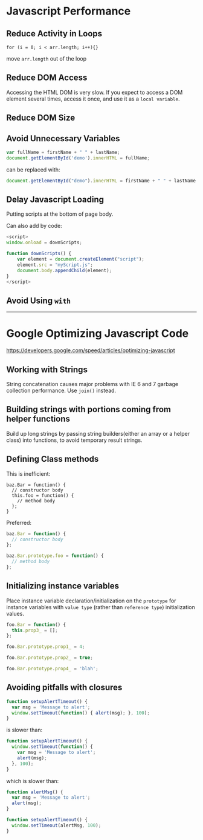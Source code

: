 # Javascript Performance

## Reduce Activity in Loops

`for (i = 0; i < arr.length; i++){}`

move `arr.length` out of the loop

## Reduce DOM Access

Accessing the HTML DOM is very slow. If you expect to access a DOM element
several times, access it once, and use it as a `local variable`.

## Reduce DOM Size

## Avoid Unnecessary Variables

```javascript
var fullName = firstName + " " + lastName;
document.getElementById('demo').innerHTML = fullName;
```

can be replaced with:

```javascript
document.getElementById("demo").innerHTML = firstName + " " + lastName
```

## Delay Javascript Loading

Putting scripts at the bottom of page body.

Can also add by code:

```javascript
<script>
window.onload = downScripts;

function downScripts() {
    var element = document.createElement("script");
    element.src = "myScript.js";
    document.body.appendChild(element);
}
</script>
```

## Avoid Using `with`

--------------------

# Google Optimizing Javascript Code

https://developers.google.com/speed/articles/optimizing-javascript

## Working with Strings

String concatenation causes major problems with IE 6 and 7 garbage collection
performance. Use `join()` instead.

## Building strings with portions coming from helper functions

Build up long strings by passing string builders(either an array or a helper class)
into functions, to avoid temporary result strings.

## Defining Class methods

This is inefficient:

```javacript
baz.Bar = function() {
  // constructor body
  this.foo = function() {
    // method body
  };
}
```

Preferred:

```javascript
baz.Bar = function() {
  // constructor body
};

baz.Bar.prototype.foo = function() {
  // method body
};
```

## Initializing instance variables

Place instance variable declaration/initialization on the `prototype` for instance
variables with `value type` (rather than `reference type`) initialization values.

```javascript
foo.Bar = function() {
  this.prop3_ = [];
};

foo.Bar.prototype.prop1_ = 4;

foo.Bar.prototype.prop2_ = true;

foo.Bar.prototype.prop4_ = 'blah';
```

## Avoiding pitfalls with closures

```javascript
function setupAlertTimeout() {
  var msg = 'Message to alert';
  window.setTimeout(function() { alert(msg); }, 100);
}
```

is slower than:

```javascript
function setupAlertTimeout() {
  window.setTimeout(function() {
    var msg = 'Message to alert';
    alert(msg);
  }, 100);
}
```

which is slower than:

```javascript
function alertMsg() {
  var msg = 'Message to alert';
  alert(msg);
}

function setupAlertTimeout() {
  window.setTimeout(alertMsg, 100);
}
```

